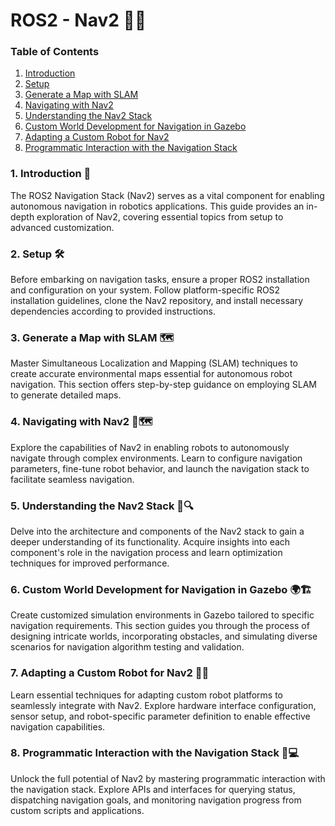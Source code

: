 # ROS2 - Nav2 🤖🌐

### Table of Contents

1. [Introduction](#introduction)
2. [Setup](#setup)
3. [Generate a Map with SLAM](#generate-a-map-with-slam)
4. [Navigating with Nav2](#navigating-with-nav2)
5. [Understanding the Nav2 Stack](#understanding-the-nav2-stack)
6. [Custom World Development for Navigation in Gazebo](#custom-world-development-for-navigation-in-gazebo)
7. [Adapting a Custom Robot for Nav2](#adapting-a-custom-robot-for-nav2)
8. [Programmatic Interaction with the Navigation Stack](#programmatic-interaction-with-the-navigation-stack)

### 1. Introduction 🚀

The ROS2 Navigation Stack (Nav2) serves as a vital component for enabling autonomous navigation in robotics applications. This guide provides an in-depth exploration of Nav2, covering essential topics from setup to advanced customization.

### 2. Setup 🛠️

Before embarking on navigation tasks, ensure a proper ROS2 installation and configuration on your system. Follow platform-specific ROS2 installation guidelines, clone the Nav2 repository, and install necessary dependencies according to provided instructions.

### 3. Generate a Map with SLAM 🗺️

Master Simultaneous Localization and Mapping (SLAM) techniques to create accurate environmental maps essential for autonomous robot navigation. This section offers step-by-step guidance on employing SLAM to generate detailed maps.

### 4. Navigating with Nav2 🤖🗺️

Explore the capabilities of Nav2 in enabling robots to autonomously navigate through complex environments. Learn to configure navigation parameters, fine-tune robot behavior, and launch the navigation stack to facilitate seamless navigation.

### 5. Understanding the Nav2 Stack 🧠🔍

Delve into the architecture and components of the Nav2 stack to gain a deeper understanding of its functionality. Acquire insights into each component's role in the navigation process and learn optimization techniques for improved performance.

### 6. Custom World Development for Navigation in Gazebo 🌍🏗️

Create customized simulation environments in Gazebo tailored to specific navigation requirements. This section guides you through the process of designing intricate worlds, incorporating obstacles, and simulating diverse scenarios for navigation algorithm testing and validation.

### 7. Adapting a Custom Robot for Nav2 🤖🔧

Learn essential techniques for adapting custom robot platforms to seamlessly integrate with Nav2. Explore hardware interface configuration, sensor setup, and robot-specific parameter definition to enable effective navigation capabilities.

### 8. Programmatic Interaction with the Navigation Stack 🤖💻

Unlock the full potential of Nav2 by mastering programmatic interaction with the navigation stack. Explore APIs and interfaces for querying status, dispatching navigation goals, and monitoring navigation progress from custom scripts and applications.